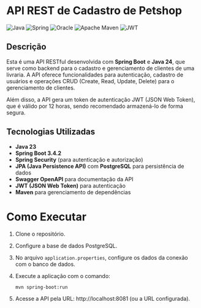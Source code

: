 # API REST de Cadastro de Petshop

![Java](https://img.shields.io/badge/java-%23ED8B00.svg?style=for-the-badge&logo=openjdk&logoColor=white)
![Spring](https://img.shields.io/badge/spring-%236DB33F.svg?style=for-the-badge&logo=spring&logoColor=white)
![Oracle](https://img.shields.io/badge/Oracle-F80000?style=for-the-badge&logo=oracle&logoColor=white)
![Apache Maven](https://img.shields.io/badge/Apache%20Maven-C71A36?style=for-the-badge&logo=Apache%20Maven&logoColor=white)
![JWT](https://img.shields.io/badge/JWT-black?style=for-the-badge&logo=JSON%20web%20tokens)


## Descrição

Esta é uma API RESTful desenvolvida com **Spring Boot** e **Java 24**, que serve como backend para o cadastro e gerenciamento de clientes de uma livraria. A API oferece funcionalidades para autenticação, cadastro de usuários e operações CRUD (Create, Read, Update, Delete) para o gerenciamento de clientes.

Além disso, a API gera um token de autenticação JWT (JSON Web Token), que é válido por 12 horas, sendo recomendado armazená-lo de forma segura.

## Tecnologias Utilizadas

- **Java 23**
- **Spring Boot 3.4.2**
- **Spring Security** (para autenticação e autorização)
- **JPA (Java Persistence API)** com **PostgreSQL** para persistência de dados
- **Swagger OpenAPI** para documentação da API
- **JWT (JSON Web Token)** para autenticação
- **Maven** para gerenciamento de dependências

# Como Executar

1. Clone o repositório.
2. Configure a base de dados PostgreSQL.
3. No arquivo `application.properties`, configure os dados da conexão com o banco de dados.
4. Execute a aplicação com o comando:

   ```bash
   mvn spring-boot:run
   
5. Acesse a API pela URL: http://localhost:8081 (ou a URL configurada).
